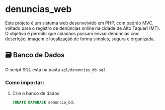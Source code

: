 # denuncias_web
Este projeto é um sistema web desenvolvido em PHP, com padrão MVC, voltado para o registro de denúncias online na cidade de Alto Taquari (MT). O objetivo é permitir que cidadãos possam enviar denúncias com descrição, imagem e localizaçãõ de forma simples, segura e organizada.

## 🗃️ Banco de Dados
O script SQL está na pasta `sql/denuncias_db.sql`.

### Como importar:
1. Crie o banco de dados:
   ```sql
   CREATE DATABASE denuncia_bd;
